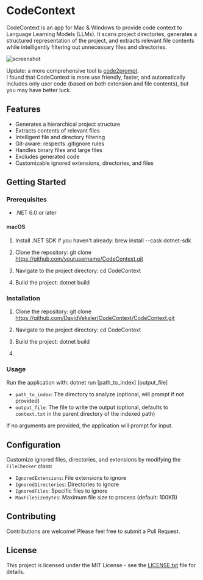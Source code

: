 # CodeContext

CodeContext is an app for Mac & Windows to provide code context to Language Learning Models (LLMs). 
It scans project directories, generates a structured representation of the project, and extracts relevant file contents while intelligently filtering out unnecessary files and directories.

![screenshot](https://github.com/DavidVeksler/CodeContext/blob/master/screenshot.png?raw=true)

Update:  a more comprehensive tool is [code2prompt](https://github.com/mufeedvh/code2prompt).  
I found that CodeContext is more use friendly,  faster, and automatically includes only user code (based on both extension and file contents), but you may have better luck.

## Features

- Generates a hierarchical project structure
- Extracts contents of relevant files
- Intelligent file and directory filtering
- Git-aware: respects .gitignore rules
- Handles binary files and large files
- Excludes generated code
- Customizable ignored extensions, directories, and files

## Getting Started

### Prerequisites

- .NET 6.0 or later

#### macOS

1. Install .NET SDK if you haven't already:
brew install --cask dotnet-sdk

2. Clone the repository:
git clone https://github.com/yourusername/CodeContext.git

3. Navigate to the project directory:
cd CodeContext

4. Build the project:
dotnet build

### Installation

1. Clone the repository:
git clone https://github.com/DavidVeksler/CodeContext/CodeContext.git

2. Navigate to the project directory:
cd CodeContext

3. Build the project:
dotnet build

1. 
### Usage

Run the application with:
dotnet run [path_to_index] [output_file]

- `path_to_index`: The directory to analyze (optional, will prompt if not provided)
- `output_file`: The file to write the output (optional, defaults to `context.txt` in the parent directory of the indexed path)

If no arguments are provided, the application will prompt for input.

## Configuration

Customize ignored files, directories, and extensions by modifying the `FileChecker` class:

- `IgnoredExtensions`: File extensions to ignore
- `IgnoredDirectories`: Directories to ignore
- `IgnoredFiles`: Specific files to ignore
- `MaxFileSizeBytes`: Maximum file size to process (default: 100KB)

## Contributing

Contributions are welcome! Please feel free to submit a Pull Request.

## License

This project is licensed under the MIT License - see the [LICENSE.txt](LICENSE) file for details.
